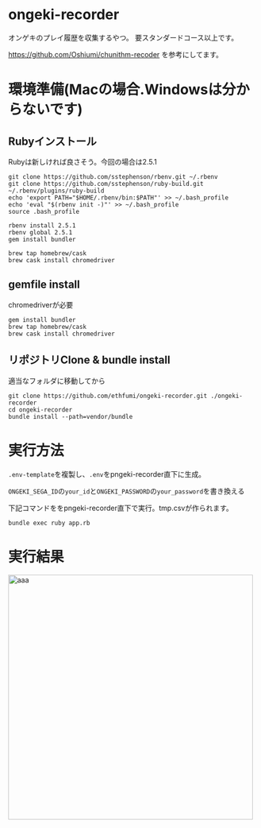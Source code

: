 # ongeki-recorder

オンゲキのプレイ履歴を収集するやつ。
要スタンダードコース以上です。

https://github.com/Oshiumi/chunithm-recoder を参考にしてます。

# 環境準備(Macの場合.Windowsは分からないです)

## Rubyインストール

Rubyは新しければ良さそう。今回の場合は2.5.1
```
git clone https://github.com/sstephenson/rbenv.git ~/.rbenv
git clone https://github.com/sstephenson/ruby-build.git ~/.rbenv/plugins/ruby-build
echo 'export PATH="$HOME/.rbenv/bin:$PATH"' >> ~/.bash_profile
echo 'eval "$(rbenv init -)"' >> ~/.bash_profile
source .bash_profile 

rbenv install 2.5.1
rbenv global 2.5.1
gem install bundler

brew tap homebrew/cask
brew cask install chromedriver
```

## gemfile install

chromedriverが必要
```
gem install bundler
brew tap homebrew/cask
brew cask install chromedriver
```

## リポジトリClone & bundle install

適当なフォルダに移動してから
```
git clone https://github.com/ethfumi/ongeki-recorder.git ./ongeki-recorder
cd ongeki-recorder
bundle install --path=vendor/bundle
```

# 実行方法

`.env-template`を複製し、`.env`をpngeki-recorder直下に生成。

`ONGEKI_SEGA_ID`の`your_id`と`ONGEKI_PASSWORD`の`your_password`を書き換える

下記コマンドををpngeki-recorder直下で実行。tmp.csvが作られます。
```
bundle exec ruby app.rb
```

# 実行結果

<img width="493" alt="aaa" src="https://user-images.githubusercontent.com/2544432/45429672-b9bd8380-b6de-11e8-80c1-2b69fb28be06.png">
